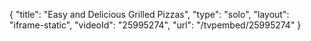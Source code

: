 {
    "title": "Easy and Delicious Grilled Pizzas",
    "type": "solo",
    "layout": "iframe-static",
    "videoId": "25995274",
    "url": "\/tvpembed\/25995274"
}